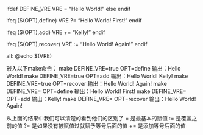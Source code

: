 ifdef DEFINE_VRE
    VRE = “Hello World!”
else
endif

ifeq ($(OPT),define)
    VRE ?= “Hello World! First!”
endif

ifeq ($(OPT),add)
    VRE += “Kelly!”
endif

ifeq ($(OPT),recover)
    VRE := “Hello World! Again!”
endif

all:
    @echo $(VRE)

敲入以下make命令：
make DEFINE_VRE=true OPT=define 输出：Hello World!
make DEFINE_VRE=true OPT=add 输出：Hello World! Kelly!
make DEFINE_VRE=true OPT=recover  输出：Hello World! Again!
make DEFINE_VRE= OPT=define 输出：Hello World! First!
make DEFINE_VRE= OPT=add 输出：Kelly!
make DEFINE_VRE= OPT=recover 输出：Hello World! Again!

从上面的结果中我们可以清楚的看到他们的区别了
= 是最基本的赋值
:= 是覆盖之前的值
?= 是如果没有被赋值过就赋予等号后面的值
+= 是添加等号后面的值

